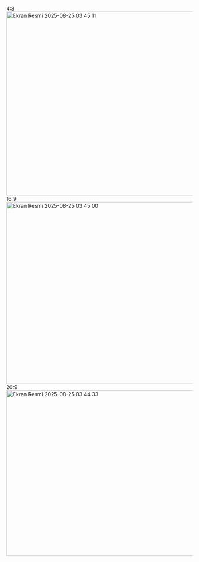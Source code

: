 4:3 <br>
<img width="641" height="497" alt="Ekran Resmi 2025-08-25 03 45 11" src="https://github.com/user-attachments/assets/77cbc795-15b0-4d8a-a940-f92ecaa046ba" />
16:9 <br>
<img width="821" height="492" alt="Ekran Resmi 2025-08-25 03 45 00" src="https://github.com/user-attachments/assets/22263b88-49c5-43d9-b1a5-330505c92041" />
20:9 <br>
<img width="826" height="448" alt="Ekran Resmi 2025-08-25 03 44 33" src="https://github.com/user-attachments/assets/ed9f54fd-0219-4812-9e95-9eba34617a15" />


